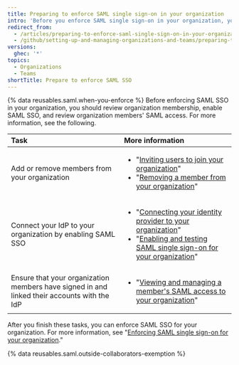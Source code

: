 ```yaml
---
title: Preparing to enforce SAML single sign-on in your organization
intro: 'Before you enforce SAML single sign-on in your organization, you should verify your organization''s membership and configure the connection settings to your identity provider.'
redirect_from:
  - /articles/preparing-to-enforce-saml-single-sign-on-in-your-organization
  - /github/setting-up-and-managing-organizations-and-teams/preparing-to-enforce-saml-single-sign-on-in-your-organization
versions:
  ghec: '*'
topics:
  - Organizations
  - Teams
shortTitle: Prepare to enforce SAML SSO
---
```


{% data reusables.saml.when-you-enforce %} Before enforcing SAML SSO in your organization, you should review organization membership, enable SAML SSO, and review organization members' SAML access. For more information, see the following.

| Task | More information |
| :- | :- |
| Add or remove members from your organization | <ul><li>"[Inviting users to join your organization](/organizations/managing-membership-in-your-organization/inviting-users-to-join-your-organization)"</li><li>"[Removing a member from your organization](/organizations/managing-membership-in-your-organization/removing-a-member-from-your-organization)"</li></ul> |
| Connect your IdP to your organization by enabling SAML SSO | <ul><li>"[Connecting your identity provider to your organization](/organizations/managing-saml-single-sign-on-for-your-organization/connecting-your-identity-provider-to-your-organization)"</li><li>"[Enabling and testing SAML single sign-on for your organization](/organizations/managing-saml-single-sign-on-for-your-organization/enabling-and-testing-saml-single-sign-on-for-your-organization)"</li></ul> |
| Ensure that your organization members have signed in and linked their accounts with the IdP | <ul><li>"[Viewing and managing a member's SAML access to your organization](/organizations/granting-access-to-your-organization-with-saml-single-sign-on/viewing-and-managing-a-members-saml-access-to-your-organization)"</li></ul> |

After you finish these tasks, you can enforce SAML SSO for your organization. For more information, see "[Enforcing SAML single sign-on for your organization](/organizations/managing-saml-single-sign-on-for-your-organization/enforcing-saml-single-sign-on-for-your-organization)."

{% data reusables.saml.outside-collaborators-exemption %}
